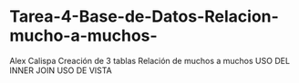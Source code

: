 # Tarea-4-Base-de-Datos-Relacion-mucho-a-muchos-
Alex Calispa
Creación de 3 tablas
Relación de muchos a muchos
USO DEL INNER JOIN
USO DE VISTA
